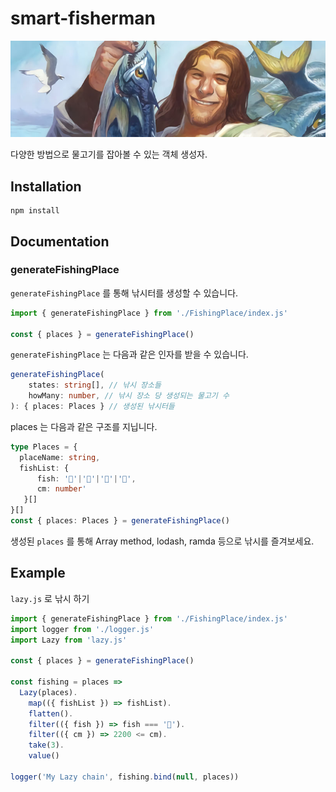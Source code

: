 # smart-fisherman
![fisherman](https://raw.githubusercontent.com/kjkandrea/smart-fisherman/master/fisher.jpeg?raw=true=x250)

다양한 방법으로 물고기를 잡아볼 수 있는 객체 생성자.

## Installation
```
npm install
```

## Documentation

### generateFishingPlace
`generateFishingPlace` 를 통해 낚시터를 생성할 수 있습니다.
``` javascript
import { generateFishingPlace } from './FishingPlace/index.js'

const { places } = generateFishingPlace()
```

`generateFishingPlace` 는 다음과 같은 인자를 받을 수 있습니다.

``` typescript
generateFishingPlace(
    states: string[], // 낚시 장소들
    howMany: number, // 낚시 장소 당 생성되는 물고기 수
): { places: Places } // 생성된 낚시터들
```

places 는 다음과 같은 구조를 지닙니다.
``` typescript
type Places = {
  placeName: string,
  fishList: {
      fish: '🐡'|'🐠'|'🦑'|'🐋',
      cm: number'
   }[]
}[]
const { places: Places } = generateFishingPlace()
```

생성된 `places` 를 통해 Array method, lodash, ramda 등으로 낚시를 즐겨보세요.

## Example

`lazy.js` 로 낚시 하기

``` javascript
import { generateFishingPlace } from './FishingPlace/index.js'
import logger from './logger.js'
import Lazy from 'lazy.js'

const { places } = generateFishingPlace()

const fishing = places =>
  Lazy(places).
    map(({ fishList }) => fishList).
    flatten().
    filter(({ fish }) => fish === '🐋').
    filter(({ cm }) => 2200 <= cm).
    take(3).
    value()

logger('My Lazy chain', fishing.bind(null, places))
```